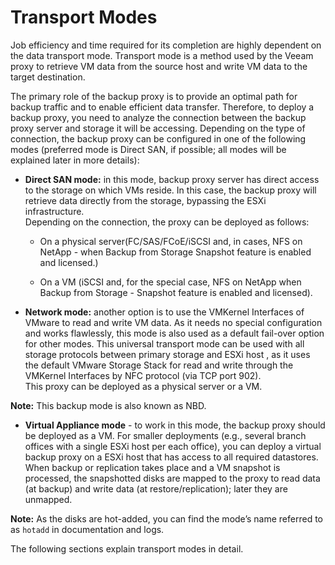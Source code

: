 # Transport Modes

Job efficiency and time required for its completion are highly dependent
on the data transport mode. Transport mode is a method used by the Veeam
proxy to retrieve VM data from the source host and write VM data to the
target destination.

The primary role of the backup proxy is to provide an optimal path for
backup traffic and to enable efficient data transfer. Therefore, to
deploy a backup proxy, you need to analyze the connection between the
backup proxy server and storage it will be accessing. Depending on the
type of connection, the backup proxy can be configured in one of the
following modes (preferred mode is Direct SAN, if possible; all modes
will be explained later in more details):

-   **Direct SAN mode:** in this mode, backup proxy server has direct
    access to the storage on which VMs reside. In this case, the backup
    proxy will retrieve data directly from the storage, bypassing the
    ESXi infrastructure.\
    Depending on the connection, the proxy can be deployed as follows:

    -   On a physical server(FC/SAS/FCoE/iSCSI and, in cases, NFS on
        NetApp - when Backup from Storage Snapshot feature is enabled
        and licensed.)

    -   On a VM (iSCSI and, for the special case, NFS on NetApp when
        Backup from Storage - Snapshot feature is enabled and licensed).

-   **Network mode:** another option is to use the VMKernel Interfaces
    of VMware to read and write VM data. As it needs no special
    configuration and works flawlessly, this mode is also used as a
    default fail-over option for other modes. This universal transport
    mode can be used with all storage protocols between primary storage
    and ESXi host , as it uses the default VMware Storage Stack for read
    and write through the VMKernel Interfaces by NFC protocol (via TCP
    port 902).\
    This proxy can be deployed as a physical server or a VM.

**Note:** This backup mode is also known as NBD.

-   **Virtual Appliance mode** - to work in this mode, the backup proxy
    should be deployed as a VM. For smaller deployments (e.g., several
    branch offices with a single ESXi host per each office), you can
    deploy a virtual backup proxy on a ESXi host that has access to all
    required datastores. When backup or replication takes place and a VM
    snapshot is processed, the snapshotted disks are mapped to the proxy
    to read data (at backup) and write data (at restore/replication);
    later they are unmapped.

**Note:** As the disks are hot-added, you can find the mode’s name
referred to as `hotadd` in documentation and logs.

The following sections explain transport modes in detail.
